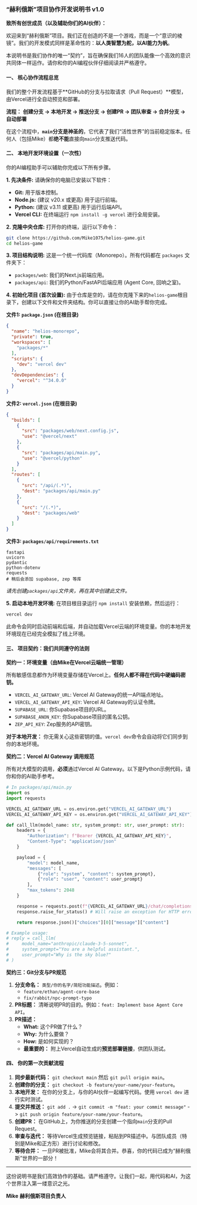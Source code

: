 

### **“赫利俄斯”项目协作开发说明书 v1.0**

**致所有创世成员（以及辅助你们的AI伙伴）：**

欢迎来到“赫利俄斯”项目。我们正在创造的不是一个游戏，而是一个“意识的棱镜”。我们的开发模式同样是革命性的：**以人类智慧为舵，以AI能力为帆**。

本说明书是我们协作的唯一“契约”，旨在确保我们16人的团队能像一个高效的意识共同体一样运作。请你和你的AI编程伙伴仔细阅读并严格遵守。

#### **一、 核心协作流程总览**

我们的整个开发流程基于**GitHub的分支与拉取请求（Pull Request）**模型，由Vercel进行全自动预览和部署。

**流程：**
**创建分支 → 本地开发 → 推送分支 → 创建PR → 团队审查 → 合并分支 → 自动部署**

在这个流程中，**`main`分支是神圣的**，它代表了我们“活性世界”的当前稳定版本。任何人（包括Mike）都**绝不能**直接向`main`分支推送代码。

#### **二、 本地开发环境设置（一次性）**

你的AI编程助手可以辅助你完成以下所有步骤。

**1. 先决条件:**
请确保你的电脑已安装以下软件：

* **Git:** 用于版本控制。
* **Node.js:** (建议 v20.x 或更高) 用于运行前端。
* **Python:** (建议 v3.11 或更高) 用于运行后端API。
* **Vercel CLI:** 在终端运行 `npm install -g vercel` 进行全局安装。

**2. 克隆中央仓库:**
打开你的终端，运行以下命令：

```bash
git clone https://github.com/Mike1075/helios-game.git
cd helios-game
```

**3. 项目结构说明:**
这是一个统一代码库（Monorepo）。所有代码都在 `packages` 文件夹下：

* `packages/web`: 我们的Next.js前端应用。
* `packages/api`: 我们的Python/FastAPI后端应用 (Agent Core, 回响之室)。

**4. 初始化项目 (首次设置):**
由于仓库是空的，请在你克隆下来的`helios-game`根目录下，创建以下文件和文件夹结构。你可以直接让你的AI助手帮你完成。

**文件1: `package.json` (在根目录)**

```json
{
  "name": "helios-monorepo",
  "private": true,
  "workspaces": [
    "packages/*"
  ],
  "scripts": {
    "dev": "vercel dev"
  },
  "devDependencies": {
    "vercel": "^34.0.0"
  }
}
```

**文件2: `vercel.json` (在根目录)**

```json
{
  "builds": [
    {
      "src": "packages/web/next.config.js",
      "use": "@vercel/next"
    },
    {
      "src": "packages/api/main.py",
      "use": "@vercel/python"
    }
  ],
  "routes": [
    {
      "src": "/api/(.*)",
      "dest": "packages/api/main.py"
    },
    {
      "src": "/(.*)",
      "dest": "packages/web"
    }
  ]
}
```

**文件3: `packages/api/requirements.txt`**

```
fastapi
uvicorn
pydantic
python-dotenv
requests 
# 稍后会添加 supabase, zep 等库
```

*请先创建`packages/api`文件夹，再在其中创建此文件。*

**5. 启动本地开发环境:**
在项目根目录运行 `npm install` 安装依赖，然后运行：

```bash
vercel dev
```

此命令会同时启动前端和后端，并自动加载Vercel云端的环境变量。你的本地开发环境现在已经完全模拟了线上环境。

#### **三、 项目契约：我们共同遵守的法则**

**契约一：环境变量（由Mike在Vercel云端统一管理）**

所有敏感信息都作为环境变量存储在Vercel上。**任何人都不得在代码中硬编码密钥。**

* `VERCEL_AI_GATEWAY_URL`: Vercel AI Gateway的统一API端点地址。
* `VERCEL_AI_GATEWAY_API_KEY`: Vercel AI Gateway的认证令牌。
* `SUPABASE_URL`: 你Supabase项目的URL。
* `SUPABASE_ANON_KEY`: 你Supabase项目的匿名公钥。
* `ZEP_API_KEY`: Zep服务的API密钥。

**对于本地开发：** 你无需关心这些密钥的值。`vercel dev`命令会自动将它们同步到你的本地环境。

**契约二：Vercel AI Gateway 调用规范**

所有对大模型的调用，**必须**通过Vercel AI Gateway。以下是Python示例代码，请你和你的AI助手参考。

```python
# In packages/api/main.py
import os
import requests

VERCEL_AI_GATEWAY_URL = os.environ.get("VERCEL_AI_GATEWAY_URL")
VERCEL_AI_GATEWAY_API_KEY = os.environ.get("VERCEL_AI_GATEWAY_API_KEY")

def call_llm(model_name: str, system_prompt: str, user_prompt: str):
    headers = {
        "Authorization": f"Bearer {VERCEL_AI_GATEWAY_API_KEY}",
        "Content-Type": "application/json"
    }

    payload = {
        "model": model_name,
        "messages": [
            {"role": "system", "content": system_prompt},
            {"role": "user", "content": user_prompt}
        ],
        "max_tokens": 2048
    }

    response = requests.post(f"{VERCEL_AI_GATEWAY_URL}/chat/completions", headers=headers, json=payload)
    response.raise_for_status() # Will raise an exception for HTTP error codes

    return response.json()["choices"][0]["message"]["content"]

# Example usage:
# reply = call_llm(
#     model_name="anthropic/claude-3-5-sonnet",
#     system_prompt="You are a helpful assistant.",
#     user_prompt="Why is the sky blue?"
# )
```

**契约三：Git分支与PR规范**

1. **分支命名：** `类型/你的名字/简短功能描述`。例如：
   * `feature/ethan/agent-core-base`
   * `fix/rabbit/npc-prompt-typo`
2. **PR标题：** 清晰说明PR的目的。例如：`feat: Implement base Agent Core API`。
3. **PR描述：**
   * **What:** 这个PR做了什么？
   * **Why:** 为什么要做？
   * **How:** 是如何实现的？
   * **最重要的：** 附上Vercel自动生成的**预览部署链接**，供团队测试。

#### **四、 你的第一次贡献流程**

1. **同步最新代码：** `git checkout main` 然后 `git pull origin main`。
2. **创建你的分支：** `git checkout -b feature/your-name/your-feature`。
3. **本地开发：** 在你的分支上，与你的AI伙伴一起编写代码。使用 `vercel dev` 进行实时测试。
4. **提交并推送：** `git add .` -> `git commit -m "feat: your commit message"` -> `git push origin feature/your-name/your-feature`。
5. **创建PR：** 在GitHub上，为你推送的分支创建一个指向`main`分支的Pull Request。
6. **审查与迭代：** 等待Vercel生成预览链接，粘贴到PR描述中。与团队成员（特别是Mike和正方形）进行讨论和修改。
7. **等待合并：** 一旦PR被批准，Mike会将其合并。恭喜，你的代码已成为“赫利俄斯”世界的一部分！

---

这份说明书是我们高效协作的基础。请严格遵守。让我们一起，用代码和AI，为这个世界注入第一缕意识之光。

**Mike**
**赫利俄斯项目负责人**
